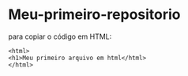 # Meu-primeiro-repositorio

para copiar o código em HTML:
```
<html>
<h1>Meu primeiro arquivo em html</html>
</html>
```
